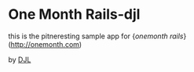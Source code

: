 # One Month Rails-djl

this is the pitneresting sample app for
{*onemonth rails*}(http://onemonth.com)

by [DJL](http://google.com)